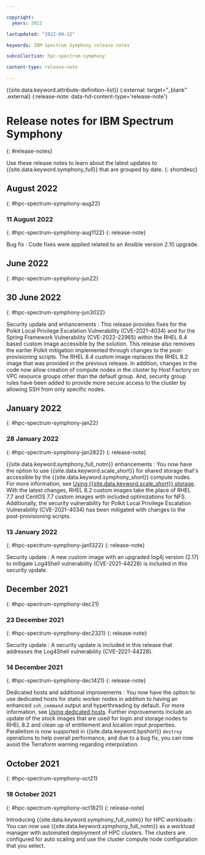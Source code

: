 ```yaml
---

copyright:
  years: 2022

lastupdated: "2022-08-12"

keywords: IBM Spectrum Symphony release notes

subcollection: hpc-spectrum-symphony

content-type: release-note

---
```


{{site.data.keyword.attribute-definition-list}}
{:external: target="_blank" .external}
{:release-note: data-hd-content-type='release-note'}

# Release notes for IBM Spectrum Symphony
{: #release-notes}

Use these release notes to learn about the latest updates to {{site.data.keyword.symphony_full}} that are grouped by date.
{: shortdesc}

## August 2022
{: #hpc-spectrum-symphony-aug22}

### 11 August 2022
{: #hpc-spectrum-symphony-aug1122}
{: release-note}

Bug fix
:   Code fixes were applied related to an Ansible version 2.10 upgrade.

## June 2022
{: #hpc-spectrum-symphony-jun22}

## 30 June 2022
{: #hpc-spectrum-symphony-jun3022}

Security update and enhancements
:   This release provides fixes for the Polkit Local Privilege Escalation Vulnerability (CVE-2021-4034) and for the Spring Framework Vulnerability (CVE-2022-22965) within the RHEL 8.4 based custom image accessible by the solution. This release also removes the earlier Polkit mitigation implemented through changes to the post-provisioning scripts. The RHEL 8.4 custom image replaces the RHEL 8.2 image that was provided in the previous release. In addition, changes in the code now allow creation of compute nodes in the cluster by Host Factory on VPC resource groups other than the default group. And, security group rules have been added to provide more secure access to the cluster by allowing SSH from only specific nodes.

## January 2022
{: #hpc-spectrum-symphony-jan22}

### 28 January 2022
{: #hpc-spectrum-symphony-jan2822}
{: release-note}

{{site.data.keyword.symphony_full_notm}} enhancements
:   You now have the option to use {{site.data.keyword.scale_short}} for shared storage that's accessible by the {{site.data.keyword.symphony_short}} compute nodes. For more information, see [Using {{site.data.keyword.scale_short}} storage](/docs/hpc-spectrum-symphony?topic=hpc-spectrum-symphony-using-spectrum-scale-storage). With the latest changes, RHEL 8.2 custom images take the place of RHEL 7.7 and CentOS 7.7 custom images with included optimizations for NFS. Additionally, the security vulnerability for Polkit Local Privilege Escalation Vulnerability (CVE-2021-4034) has been mitigated with changes to the post-provisioning scripts.

### 13 January 2022
{: #hpc-spectrum-symphony-jan1322}
{: release-note}

Security update
:   A new custom image with an upgraded log4j version (2.17) to mitigate Log4Shell vulnerability (CVE-2021-44228) is included in this security update.

## December 2021
{: #hpc-spectrum-symphony-dec21}

### 23 December 2021
{: #hpc-spectrum-symphony-dec2321}
{: release-note}

Security update
:   A security update is included in this release that addresses the Log4Shell vulnerability (CVE-2021-44228).

### 14 December 2021
{: #hpc-spectrum-symphony-dec1421}
{: release-note}

Dedicated hosts and additional improvements
:   You now have the option to use dedicated hosts for static worker nodes in addition to having an enhanced `ssh_command` output and hyperthreading by default. For more information, see [Using dedicated hosts](/docs/hpc-spectrum-symphony?topic=hpc-spectrum-symphony-using-dedicated-hosts). Further improvements include an update of the stock images that are used for login and storage nodes to RHEL 8.2 and clean up of entitlement and location input properties. Parallelism is now supported in {{site.data.keyword.bpshort}} `destroy` operations to help overall performance, and due to a bug fix, you can now avoid the Terraform warning regarding interpolation.

## October 2021
{: #hpc-spectrum-symphony-oct21}

### 18 October 2021
{: #hpc-spectrum-symphony-oct1821}
{: release-note}

Introducing {{site.data.keyword.symphony_full_notm}} for HPC workloads
:   You can now use {{site.data.keyword.symphony_full_notm}} as a workload manager with automated deployment of HPC clusters. The clusters are configured for auto scaling and use the cluster compute node configuration that you select.